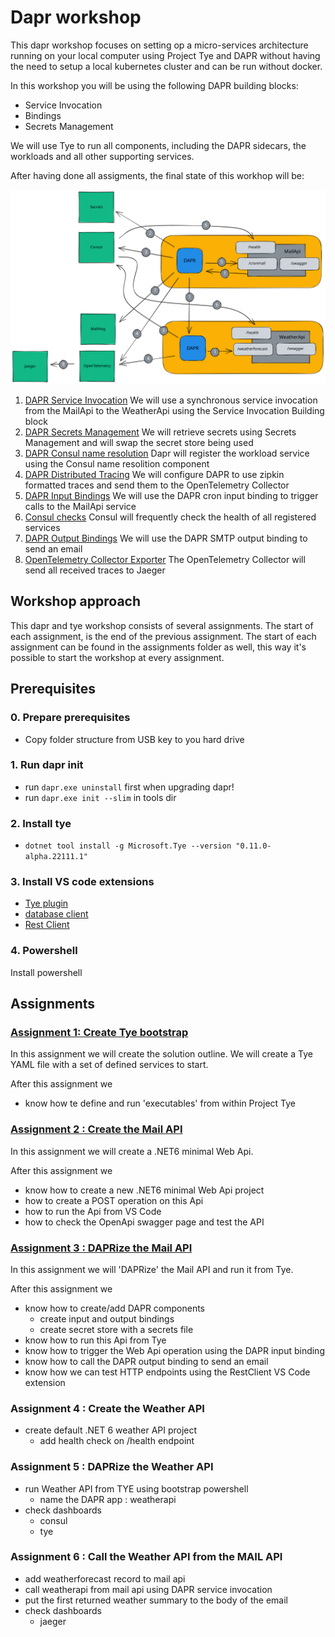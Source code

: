 # Dapr workshop

This dapr workshop focuses on setting op a micro-services architecture running on your local computer using Project Tye and DAPR without having the need to setup a local kubernetes cluster and can be run without docker. 

In this workshop you will be using the following DAPR building blocks:
- Service Invocation
- Bindings
- Secrets Management

We will use Tye to run all components, including the DAPR sidecars, the workloads and all other supporting services.

After having done all assigments, the final state of this workhop will be:

![architecture](./docs/images/architecture.excalidraw.svg)
1. [DAPR Service Invocation](https://docs.dapr.io/developing-applications/building-blocks/service-invocation/)
    We will use a synchronous service invocation from the MailApi to the WeatherApi using the Service Invocation Building block
2. [DAPR Secrets Management](https://docs.dapr.io/developing-applications/building-blocks/secrets/)
    We will retrieve secrets using Secrets Management and will swap the secret store being used
3. [DAPR Consul name resolution](https://docs.dapr.io/reference/components-reference/supported-name-resolution/setup-nr-consul/)
    Dapr will register the workload service using the Consul name resolition component
4. [DAPR Distributed Tracing](https://docs.dapr.io/developing-applications/building-blocks/observability/tracing-overview/)
    We will configure DAPR to use zipkin formatted traces and send them to the OpenTelemetry Collector
5. [DAPR Input Bindings](https://docs.dapr.io/developing-applications/building-blocks/bindings/bindings-overview/)
    We will use the DAPR cron input binding to trigger calls to the MailApi service
6. [Consul checks](https://www.consul.io/docs/discovery/checks)
    Consul will frequently check the health of all registered services
7. [DAPR Output Bindings](https://docs.dapr.io/developing-applications/building-blocks/bindings/bindings-overview/)
    We will use the DAPR SMTP output binding to send an email
8. [OpenTelemetry Collector Exporter](https://opentelemetry.io/docs/collector/configuration/#exporters)
    The OpenTelemetry Collector will send all received traces to Jaeger



## Workshop approach

This dapr and tye workshop consists of several assignments. The start of each assignment, is the end of the previous assignment. The start of each assignment can be found in the assignments folder as well, this way it's possible to start the workshop at every assignment.

## Prerequisites
### 0. Prepare prerequisites
- Copy folder structure from USB key to you hard drive

### 1. Run dapr init  
- run ```dapr.exe uninstall``` first when upgrading dapr!  
- run ```dapr.exe init --slim``` in tools dir  
  
### 2. Install tye  
- ```dotnet tool install -g Microsoft.Tye --version "0.11.0-alpha.22111.1"```

### 3. Install VS code extensions
- [Tye plugin](https://marketplace.visualstudio.com/items?itemName=ms-azuretools.vscode-tye)
- [database client](https://marketplace.visualstudio.com/items?itemName=cweijan.vscode-mysql-client2)
- [Rest Client](https://marketplace.visualstudio.com/items?itemName=humao.rest-client)


### 4. Powershell
Install powershell

## Assignments

### [Assignment 1: Create Tye bootstrap](./docs/assignment-1.md)
In this assignment we will create the solution outline. We will create a Tye YAML file with a set of defined services to start.

After this assignment we
- know how te define and run 'executables' from within Project Tye

### [Assignment 2 : Create the Mail API](./docs/assignment-2.md)
In this assignment we will create a .NET6 minimal Web Api.

After this assignment we
- know how to create a new .NET6 minimal Web Api project
- how to create a POST operation on this Api
- how to run the Api from VS Code
- how to check the OpenApi swagger page and test the API

### [Assignment 3 : DAPRize the Mail API](./docs/assignment-3.md)
In this assignment we will 'DAPRize' the Mail API and run it from Tye.

After this assignment we 
- know how to create/add DAPR components
    - create input and output bindings
    - create secret store with a secrets file
- know how to run this Api from Tye
- know how to trigger the Web Api operation using the DAPR input binding
- know how to call the DAPR output binding to send an email
- know how we can test HTTP endpoints using the RestClient VS Code extension


### Assignment 4 : Create the Weather API
- create default .NET 6 weather API project
    - add health check on /health endpoint

### Assignment 5 : DAPRize the Weather API
- run Weather API from TYE using bootstrap powershell
    - name the DAPR app : weatherapi
- check dashboards
    - consul
    - tye

### Assignment 6 : Call the Weather API from the MAIL API
- add weatherforecast record to mail api
- call weatherapi from mail api using DAPR service invocation
- put the first returned weather summary to the body of the email
- check dashboards
    - jaeger